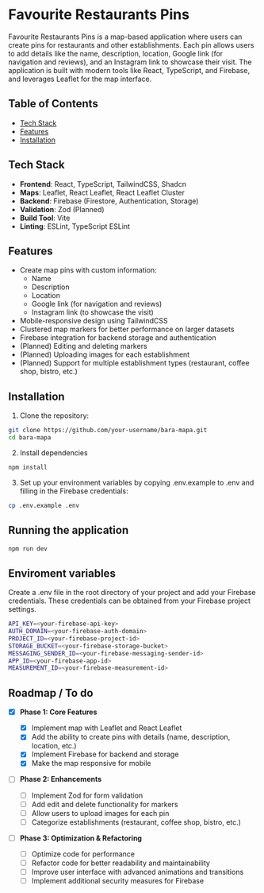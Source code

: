 # Favourite Restaurants Pins

Favourite Restaurants Pins is a map-based application where users can create pins for restaurants and other establishments. Each pin allows users to add details like the name, description, location, Google link (for navigation and reviews), and an Instagram link to showcase their visit. The application is built with modern tools like React, TypeScript, and Firebase, and leverages Leaflet for the map interface.

## Table of Contents

- [Tech Stack](#tech-stack)
- [Features](#features)
- [Installation](#installation)

## Tech Stack

- **Frontend**: React, TypeScript, TailwindCSS, Shadcn
- **Maps**: Leaflet, React Leaflet, React Leaflet Cluster
- **Backend**: Firebase (Firestore, Authentication, Storage)
- **Validation**: Zod (Planned)
- **Build Tool**: Vite
- **Linting**: ESLint, TypeScript ESLint

## Features

- Create map pins with custom information:
  - Name
  - Description
  - Location
  - Google link (for navigation and reviews)
  - Instagram link (to showcase the visit)
- Mobile-responsive design using TailwindCSS
- Clustered map markers for better performance on larger datasets
- Firebase integration for backend storage and authentication
- (Planned) Editing and deleting markers
- (Planned) Uploading images for each establishment
- (Planned) Support for multiple establishment types (restaurant, coffee shop, bistro, etc.)

## Installation

1. Clone the repository:

```bash
git clone https://github.com/your-username/bara-mapa.git
cd bara-mapa
```

2. Install dependencies

```bash
npm install
```

3. Set up your environment variables by copying .env.example to .env and filling in the Firebase credentials:

```bash
cp .env.example .env
```

## Running the application

```bash
npm run dev
```

## Enviroment variables

Create a .env file in the root directory of your project and add your Firebase credentials. These credentials can be obtained from your Firebase project settings.

```bash
API_KEY=<your-firebase-api-key>
AUTH_DOMAIN=<your-firebase-auth-domain>
PROJECT_ID=<your-firebase-project-id>
STORAGE_BUCKET=<your-firebase-storage-bucket>
MESSAGING_SENDER_ID=<your-firebase-messaging-sender-id>
APP_ID=<your-firebase-app-id>
MEASUREMENT_ID=<your-firebase-measurement-id>

```

## Roadmap / To do

- [x] **Phase 1: Core Features**

  - [x] Implement map with Leaflet and React Leaflet
  - [x] Add the ability to create pins with details (name, description, location, etc.)
  - [x] Implement Firebase for backend and storage
  - [x] Make the map responsive for mobile

- [ ] **Phase 2: Enhancements**

  - [ ] Implement Zod for form validation
  - [ ] Add edit and delete functionality for markers
  - [ ] Allow users to upload images for each pin
  - [ ] Categorize establishments (restaurant, coffee shop, bistro, etc.)

- [ ] **Phase 3: Optimization & Refactoring**
  - [ ] Optimize code for performance
  - [ ] Refactor code for better readability and maintainability
  - [ ] Improve user interface with advanced animations and transitions
  - [ ] Implement additional security measures for Firebase
